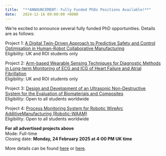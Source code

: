 ```yaml
---
title:  "**ANNOUNCEMENT: Fully Funded PhDs Positions Available!**"
date:   2024-12-16 09:00:00 +0000
---
```



We’re excited to announce several fully funded PhD opportunities. Details are as follows:


Project 1: [A Digital Twin-Driven Approach to Predictive Safety and Control Optimisation in Human-Robot Collaborative Manufacturing](https://lnkd.in/eqWf-azF)  
Eligibility: UK and ROI students only  

Project 2: [Arm-based Wearable Sensing Techniques for Diagnostic Methods in Long-term Monitoring of ECG and ICG of Heart Failure and Atrial Fibrillation](https://lnkd.in/en8wDsm6)  
Eligibility: UK and ROI students only

Project 3: [Design and Development of an Ultrasonic Non-Destructive System for the Evaluation of Biomaterials and Composites](https://lnkd.in/e2-KwarB)  
Eligibility: Open to all students worldwide

Project 4: [Process Monitoring System for Robotic WireArc AdditiveManufacturing (Robotic-WAAM)](https://lnkd.in/eWsxD73N)  
Eligibility: Open to all students worldwide

**For all advertised projects above**  
Mode: Full-time  
Closing date: **Monday, 24 February 2025 at 4:00 PM UK time**

More details can be found [here](https://www.markusng.com/vacancies/) or [here](https://www.ulster.ac.uk/doctoralcollege/find-a-phd/812643).

